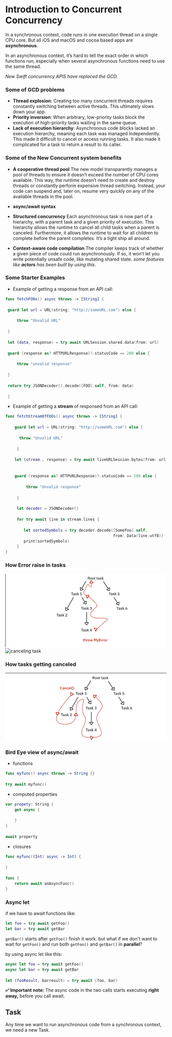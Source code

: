# Introduction to Concurrent Concurrency

In a synchronous context, code runs in one execution thread on a single CPU core.
But all iOS and macOS and cocoa based apps are **asynchronous**.

In an asynchronous context, it’s hard to tell the exact order in which functions run, especially when several asynchronous functions need to use the same thread.

*New Swift concurrency APIS have replaced the GCD.*

### Some of GCD problems
* **Thread explosion**: Creating too many concurrent threads requires constantly switching between active threads. This ultimately slows down your app.
* **Priority inversion**: When arbitrary, low-priority tasks block the execution of high-priority tasks waiting in the same queue.
* **Lack of execution hierarchy**: Asynchronous code blocks lacked an execution hierarchy, meaning each task was managed independently. This made it difficult to cancel or access running tasks. It also made it complicated for a task to return a result to its caller.

### Some of the New Concurrent system benefits
* **A cooperative thread pool**
The new model transparently manages a pool of threads to ensure it doesn’t exceed the number of CPU cores available. This way, the runtime doesn’t need to create and destroy threads or constantly perform expensive thread switching. Instead, your code can suspend and, later on, resume very quickly on any of the available threads in the pool.

* **async/await syntax**

* **Structured concurrency**
Each asynchronous task is now part of a hierarchy, with a parent task and a given priority of execution. This hierarchy allows the runtime to cancel all child tasks when a parent is canceled. Furthermore, it allows the runtime to wait for all children to complete before the parent completes. It’s a tight ship all around.

* **Context-aware code compilation**
The compiler keeps track of whether a given piece of code could run asynchronously. If so, it won’t let you write potentially unsafe code, like mutating shared state.
*some features like **actors** has been built by using this.*


### Some Starter Examples

* Example of getting a response from an API call:

``` swift      
func fetchFOOs() async throws -> [String] {

 guard let url = URL(string: "http://someURL.com") else {

	 throw "Unvalid URL"

 }

 let (data, response) = try await URLSession.shared.data(from: url)

 guard (response as? HTTPURLResponse)?.statusCode == 200 else {

	 throw "unvalid response"

 }

 return try JSONDecoder().decode([FOO].self, from: data)

 }   

```  


* Example of getting a **stream** of responsed from an API call:

``` swift      
func fetchStreamOfFOOs() async throws -> [String] {

	guard let url = URL(string: "http://someURL.com") else {

	  throw "Unvalid URL"

	 }

	let (stream , response) = try await liveURLSession.bytes(from: url)


	guard (response as? HTTPURLResponse)?.statusCode == 200 else {

		 throw "Unvalid response"

	 }

	 let decoder = JSONDecoder()

	 for try await line in stream.lines {

		let sortedSymbols = try decoder.decode([SomeFoo].self,
											   from: Data(line.utf8))
		print(sortedSymbols)
	 }
}

```  

### How Error raise in tasks
![task throw error](./attachments/throw_error.png)
![canceling task](../attachments/throw_error.png)

### How tasks getting canceled
![](./attachments/canceling_task.png)


### Bird Eye view of async/await

* functions
```swift
func myfunc() async throws -> String {}

try await myfunc()
```

* computed properties
```swift       
var propety: String {
	get async {

	}
}

await property
```

* closures
```swift       
func myfunc((Int) async -> Int) {
	
}

func {
	return await anAsyncFunc()
}
```

### Async let

if we have to await functions like:
```swift       
let foo = try await getFoo()
let bar = try await getBar
```
`getBar()` starts after `getFoo()` finish it work. but what if we don't want to wait for `getFoo()` and run both `getFoo()` and `getBar()` in **parallel**?

by using async let like this:
```swift       
async let foo = try await getFoo()
async let bar = try await getBar

let (fooResult, barresult) = try await (foo, bar)

```

**✅  Important note:** The async code in the two calls starts executing **right away,** before you call await. 

## Task
Any time we want to run asynchronous code from a synchronous context, we need a new Task.
